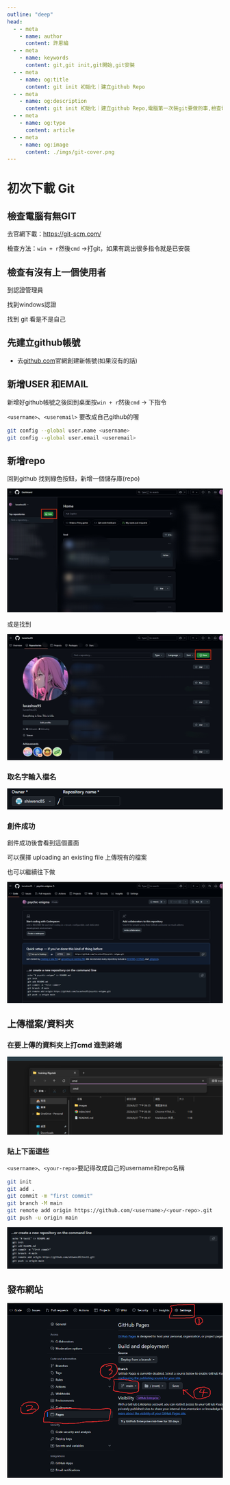 ```yaml
---
outline: "deep"
head:
  - - meta
    - name: author
      content: 許恩綸
  - - meta
    - name: keywords
      content: git,git init,git開始,git安裝
  - - meta
    - name: og:title
      content: git init 初始化｜建立github Repo
  - - meta
    - name: og:description
      content: git init 初始化｜建立github Repo,電腦第一次裝git要做的事,檢查電腦有無GIT,新增USER 和EMAIL
  - - meta
    - name: og:type
      content: article
  - - meta
    - name: og:image
      content: ./imgs/git-cover.png
---
```


# 初次下載 Git

## 檢查電腦有無GIT

去官網下載：https://git-scm.com/

檢查方法：`win + r`然後`cmd` →打git，如果有跳出很多指令就是已安裝

## 檢查有沒有上一個使用者

到認證管理員

找到windows認證

找到 git 看是不是自己

## 先建立github帳號

- 去[github.com](https://github.com/signup?ref_cta=Sign+up&ref_loc=header+logged+out&ref_page=%2F&source=header-home)官網創建新帳號(如果沒有的話)

## 新增USER 和EMAIL

新增好github帳號之後回到桌面按`win + r`然後`cmd` → 下指令

`<username>`、`<useremail>` 要改成自己github的喔
```bash
git config --global user.name <username>
git config --global user.email <useremail>
```

## 新增repo

回到github 找到綠色按鈕，新增一個儲存庫(repo)

![new-green-btn-1](./imgs/new-green-btn-1.jpg)

或是找到

![new-green-btn-2](./imgs/new-green-btn-2.jpg)

### 取名字輸入檔名

![](./imgs/1.png)

### 創件成功

創件成功後會看到這個畫面

可以撰擇 uploading an existing file 上傳現有的檔案

也可以繼續往下做

![create-repo-finish-view](./imgs/create-repo-finish-view.jpeg)

## 上傳檔案/資料夾

### 在要上傳的資料夾上打cmd 進到終端

![](./imgs/2.png)

### 貼上下面這些

`<username>`、`<your-repo>`要記得改成自己的username和repo名稱
```bash
git init
git add .
git commit -m "first commit"
git branch -M main
git remote add origin https://github.com/<username>/<your-repo>.git
git push -u origin main
```
![Untitled](./imgs/3.png)

## 發布網站

![alt text](imgs/image.png)